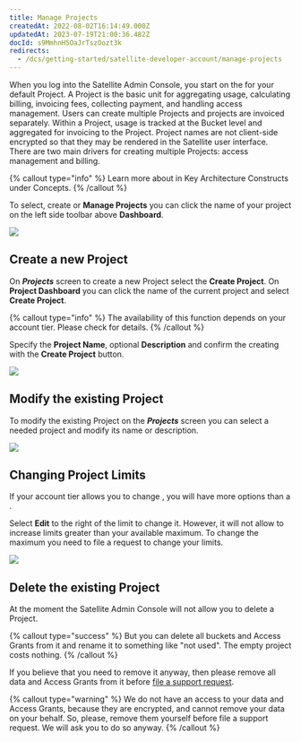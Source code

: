 ```yaml
---
title: Manage Projects
createdAt: 2022-08-02T16:14:49.000Z
updatedAt: 2023-07-19T21:00:36.482Z
docId: s9MmhnH5OaJrTszOozt3k
redirects:
  - /dcs/getting-started/satellite-developer-account/manage-projects
---
```


When you log into the Satellite Admin Console, you start on the [](docId\:k6QwBZM3hnzxkCuQxLOal) for your default Project. A Project is the basic unit for aggregating usage, calculating billing, invoicing fees,  collecting payment, and handling access management. Users can create multiple Projects and projects are invoiced separately. Within a Project, usage is tracked at the Bucket level and aggregated for invoicing to the Project. Project names are not client-side encrypted so that they may be rendered in the Satellite user interface. There are two main drivers for creating multiple Projects: access management and billing.

{% callout type="info"  %} 
Learn more about [](docId\:M-5oxBinC6J1D-qSNjKYS)in Key Architecture Constructs under Concepts.
{% /callout %}

To select, create or **Manage Projects** you can click the name of your project on the left side toolbar above **Dashboard**.

![](https://archbee-image-uploads.s3.amazonaws.com/kv3plx2xmXcUGcVl4Lttj/zkBfEiBnAa8o6fA_2ZMiO_manage-01.png)

## Create a new Project

On ***Projects*** screen to create a new Project select the **Create Project**. On **Project Dashboard** you can click the name of the current project and select **Create Project**.

{% callout type="info"  %} 
The availability of this function depends on your account tier. Please check [](docId\:A4kUGYhfgGbVhlQ2ZHXVS)  for details.
{% /callout %}

Specify the **Project Name**, optional **Description** and confirm the creating with the **Create Project** button.

![](https://archbee-image-uploads.s3.amazonaws.com/kv3plx2xmXcUGcVl4Lttj/DDXNF01IgUwZV8PqLrt3n_manage02.png)

## Modify the existing Project

To modify the existing Project on the ***Projects*** screen you can select a needed project and modify its name or description.

![](https://archbee-image-uploads.s3.amazonaws.com/kv3plx2xmXcUGcVl4Lttj/beljzrUkwGGXkjOMW7LMy_manage03.png)

## Changing Project Limits

If your account tier allows you to change [](docId\:A4kUGYhfgGbVhlQ2ZHXVS),  you will have more options than a [](docId:3QsPeVcuS4Buq5WWgFnRu).

Select **Edit** to the right of the limit to change it. However, it will not allow to increase limits greater than your available maximum. To change the maximum you need to file a [](docId\:xe__i9r3jY1QWUR6RYgzd) request to change your limits.

![](https://archbee-image-uploads.s3.amazonaws.com/kv3plx2xmXcUGcVl4Lttj/GnLdZJSJOqBh_mqlH3lM0_manage04.png)

## Delete the existing Project

At the moment the Satellite Admin Console will not allow you to delete a Project.&#x20;

{% callout type="success"  %} 
But you can delete all buckets and Access Grants from it and rename it to something like "not used". The empty project costs nothing.
{% /callout %}

If you believe that you need to remove it anyway, then please remove all data and Access Grants from it before [file a support request](https://supportdcs.storj.io/).

{% callout type="warning"  %} 
We do not have an access to your data and Access Grants, because they are encrypted, and cannot remove your data on your behalf. So, please, remove them yourself before file a support request. We will ask you to do so anyway.
{% /callout %}

